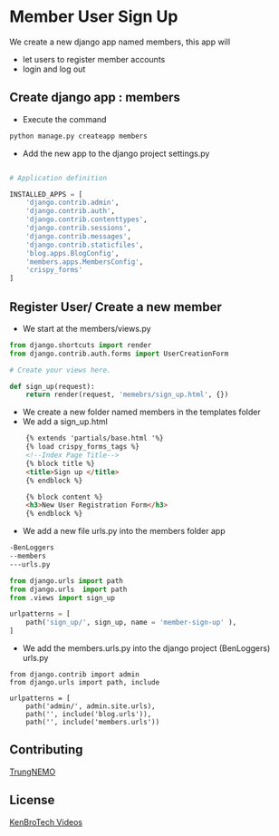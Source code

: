 # Member User Sign Up
We create a new django app named members, this app will
- let users to register member accounts
- login and log out

## Create django app : members
- Execute the command
```bash
python manage.py createapp members
```
- Add the new app to the django project settings.py
```python

# Application definition

INSTALLED_APPS = [
    'django.contrib.admin',
    'django.contrib.auth',
    'django.contrib.contenttypes',
    'django.contrib.sessions',
    'django.contrib.messages',
    'django.contrib.staticfiles',
    'blog.apps.BlogConfig',
    'members.apps.MembersConfig',
    'crispy_forms'
]

```
## Register User/ Create a new member
- We start at the members/views.py
```python
from django.shortcuts import render
from django.contrib.auth.forms import UserCreationForm

# Create your views here.

def sign_up(request):
    return render(request, 'memebrs/sign_up.html', {})

```
- We create a new folder named members in the templates folder
- We add a sign_up.html
```html
    {% extends 'partials/base.html '%}
    {% load crispy_forms_tags %}
    <!--Index Page Title-->
    {% block title %}
    <title>Sign up </title>
    {% endblock %}

    {% block content %}
    <h3>New User Registration Form</h3>
    {% endblock %}
```
- We add a new file urls.py into the members folder app
```bash
-BenLoggers
--members
---urls.py
```
```python
from django.urls import path
from django.urls  import path
from .views import sign_up

urlpatterns = [
    path('sign_up/', sign_up, name = 'member-sign-up' ),
] 
```
- We add the members.urls.py into the django project (BenLoggers) urls.py
```
from django.contrib import admin
from django.urls import path, include

urlpatterns = [
    path('admin/', admin.site.urls),
    path('', include('blog.urls')),
    path('', include('members.urls'))
```



## Contributing
[TrungNEMO](https://www.facebook.com/TrungNEMO)
## License
[KenBroTech Videos](https://www.youtube.com/playlist?list=PLInvlTu9nmo9Saxdd70M4f0m5jcPrWXd7)
